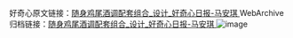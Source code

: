 好奇心原文链接：[随身鸡尾酒调配套组合_设计_好奇心日报-马安琪 ](https://www.qdaily.com/articles/11785.html)
WebArchive归档链接：[随身鸡尾酒调配套组合_设计_好奇心日报-马安琪 ](http://web.archive.org/web/20190623171101/https://www.qdaily.com/articles/11785.html)
![image](http://ww3.sinaimg.cn/large/007d5XDply1g3wal69oflj30u035awov)